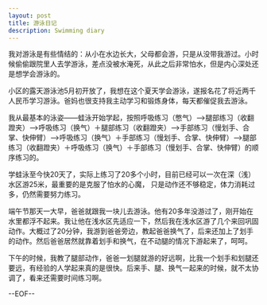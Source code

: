 ```yaml
---
layout: post
title: 游泳日记
description: Swimming diary
---
```

我对游泳是有些情结的：从小在水边长大，父母都会游，只是从没带我游过。小时候偷偷跟院里人去学游泳，差点没被水淹死，从此之后非常怕水，但是内心深处还是想学会游泳的。

小区的露天游泳池5月初开放了，我想在这个夏天学会游泳，遂报名花了将近两千人民币学习游泳。爸妈也很支持我主动学习和锻炼身体，每天都催促我去游泳。

我从最基本的泳姿——蛙泳开始学起，按照呼吸练习（憋气）——>腿部练习（收翻蹬夹）——>呼吸练习（换气）＋腿部练习（收翻蹬夹）——>手部练习（慢划手、合掌、快伸臂）——>呼吸练习（换气）＋手部练习（慢划手、合掌、快伸臂）——>腿部练习（收翻蹬夹）＋呼吸练习（换气）＋手部练习（慢划手、合掌、快伸臂）的顺序练习的。

学蛙泳至今快20天了，实际上练习了20多个小时，目前已经可以一次在深（浅）水区游25米，最重要的是克服了怕水的心魔， 只是动作还不够稳定，体力消耗过多，仍然需要努力练习。

端午节那天一大早，爸爸就跟我一块儿去游泳。他有20多年没游过了，刚开始在水里都浮不起来。我让他在浅水区先适应一下，然后我在浅水区游了几个来回巩固动作。大概过了20分钟，我游到爸爸旁边，教起爸爸换气了，后来还加上了划手的动作。然后爸爸居然就靠着划手和换气，在不动腿的情况下游起来了，呵呵。

下午的时候，我教了腿部动作，爸爸一划腿就游的好远啊，比我一个划手和划腿还要远，有经验的人学起来真的是很快。后来手、腿、换气一起来的时候，就不太协调了，看来还需要时间练习啊。

--EOF--
